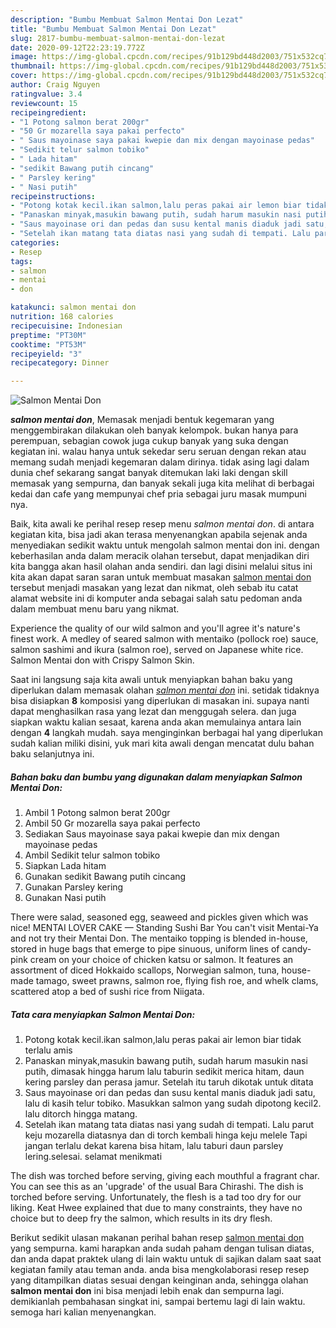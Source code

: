 ```yaml
---
description: "Bumbu Membuat Salmon Mentai Don Lezat"
title: "Bumbu Membuat Salmon Mentai Don Lezat"
slug: 2817-bumbu-membuat-salmon-mentai-don-lezat
date: 2020-09-12T22:23:19.772Z
image: https://img-global.cpcdn.com/recipes/91b129bd448d2003/751x532cq70/salmon-mentai-don-foto-resep-utama.jpg
thumbnail: https://img-global.cpcdn.com/recipes/91b129bd448d2003/751x532cq70/salmon-mentai-don-foto-resep-utama.jpg
cover: https://img-global.cpcdn.com/recipes/91b129bd448d2003/751x532cq70/salmon-mentai-don-foto-resep-utama.jpg
author: Craig Nguyen
ratingvalue: 3.4
reviewcount: 15
recipeingredient:
- "1 Potong salmon berat 200gr"
- "50 Gr mozarella saya pakai perfecto"
- " Saus mayoinase saya pakai kwepie dan mix dengan mayoinase pedas"
- "Sedikit telur salmon tobiko"
- " Lada hitam"
- "sedikit Bawang putih cincang"
- " Parsley kering"
- " Nasi putih"
recipeinstructions:
- "Potong kotak kecil.ikan salmon,lalu peras pakai air lemon biar tidak terlalu amis"
- "Panaskan minyak,masukin bawang putih, sudah harum masukin nasi putih, dimasak hingga harum lalu taburin sedikit merica hitam, daun kering parsley dan perasa jamur. Setelah itu taruh dikotak untuk ditata"
- "Saus mayoinase ori dan pedas dan susu kental manis diaduk jadi satu, lalu di kasih telur tobiko. Masukkan salmon yang sudah dipotong kecil2. lalu ditorch hingga matang."
- "Setelah ikan matang tata diatas nasi yang sudah di tempati. Lalu parut keju mozarella diatasnya dan di torch kembali hinga keju melele Tapi jangan terlalu dekat karena bisa hitam, lalu taburi daun parsley lering.selesai. selamat menikmati"
categories:
- Resep
tags:
- salmon
- mentai
- don

katakunci: salmon mentai don 
nutrition: 168 calories
recipecuisine: Indonesian
preptime: "PT30M"
cooktime: "PT53M"
recipeyield: "3"
recipecategory: Dinner

---
```



![Salmon Mentai Don](https://img-global.cpcdn.com/recipes/91b129bd448d2003/751x532cq70/salmon-mentai-don-foto-resep-utama.jpg)

<b><i>salmon mentai don</i></b>, Memasak menjadi bentuk kegemaran yang menggembirakan dilakukan oleh banyak kelompok. bukan hanya para perempuan, sebagian cowok juga cukup banyak yang suka dengan kegiatan ini. walau hanya untuk sekedar seru seruan dengan rekan atau memang sudah menjadi kegemaran dalam dirinya. tidak asing lagi dalam dunia chef sekarang sangat banyak ditemukan laki laki dengan skill memasak yang sempurna, dan banyak sekali juga kita melihat di berbagai kedai dan cafe yang mempunyai chef pria sebagai juru masak mumpuni nya.

Baik, kita awali ke perihal resep resep menu <i>salmon mentai don</i>. di antara kegiatan kita, bisa jadi akan terasa menyenangkan apabila sejenak anda menyediakan sedikit waktu untuk mengolah salmon mentai don ini. dengan keberhasilan anda dalam meracik olahan tersebut, dapat menjadikan diri kita bangga akan hasil olahan anda sendiri. dan lagi disini melalui situs ini kita akan dapat saran saran untuk membuat masakan <u>salmon mentai don</u> tersebut menjadi masakan yang lezat dan nikmat, oleh sebab itu catat alamat website ini di komputer anda sebagai salah satu pedoman anda dalam membuat menu baru yang nikmat.

Experience the quality of our wild salmon and you&#39;ll agree it&#39;s nature&#39;s finest work. A medley of seared salmon with mentaiko (pollock roe) sauce, salmon sashimi and ikura (salmon roe), served on Japanese white rice. Salmon Mentai don with Crispy Salmon Skin.


Saat ini langsung saja kita awali untuk menyiapkan bahan baku yang diperlukan dalam memasak olahan <u><i>salmon mentai don</i></u> ini. setidak tidaknya bisa disiapkan <b>8</b> komposisi yang diperlukan di masakan ini. supaya nanti dapat menghasilkan rasa yang lezat dan menggugah selera. dan juga siapkan waktu kalian sesaat, karena anda akan memulainya antara lain dengan <b>4</b> langkah mudah. saya menginginkan berbagai hal yang diperlukan sudah kalian miliki disini, yuk mari kita awali dengan mencatat dulu bahan baku selanjutnya ini.

<!--inarticleads1-->

##### Bahan baku dan bumbu yang digunakan dalam menyiapkan Salmon Mentai Don:

1. Ambil 1 Potong salmon berat 200gr
1. Ambil 50 Gr mozarella saya pakai perfecto
1. Sediakan  Saus mayoinase saya pakai kwepie dan mix dengan mayoinase pedas
1. Ambil Sedikit telur salmon tobiko
1. Siapkan  Lada hitam
1. Gunakan sedikit Bawang putih cincang
1. Gunakan  Parsley kering
1. Gunakan  Nasi putih


There were salad, seasoned egg, seaweed and pickles given which was nice! MENTAI LOVER CAKE — Standing Sushi Bar You can&#39;t visit Mentai-Ya and not try their Mentai Don. The mentaiko topping is blended in-house, stored in huge bags that emerge to pipe sinuous, uniform lines of candy-pink cream on your choice of chicken katsu or salmon. It features an assortment of diced Hokkaido scallops, Norwegian salmon, tuna, house-made tamago, sweet prawns, salmon roe, flying fish roe, and whelk clams, scattered atop a bed of sushi rice from Niigata. 

<!--inarticleads2-->

##### Tata cara menyiapkan Salmon Mentai Don:

1. Potong kotak kecil.ikan salmon,lalu peras pakai air lemon biar tidak terlalu amis
1. Panaskan minyak,masukin bawang putih, sudah harum masukin nasi putih, dimasak hingga harum lalu taburin sedikit merica hitam, daun kering parsley dan perasa jamur. Setelah itu taruh dikotak untuk ditata
1. Saus mayoinase ori dan pedas dan susu kental manis diaduk jadi satu, lalu di kasih telur tobiko. Masukkan salmon yang sudah dipotong kecil2. lalu ditorch hingga matang.
1. Setelah ikan matang tata diatas nasi yang sudah di tempati. Lalu parut keju mozarella diatasnya dan di torch kembali hinga keju melele Tapi jangan terlalu dekat karena bisa hitam, lalu taburi daun parsley lering.selesai. selamat menikmati


The dish was torched before serving, giving each mouthful a fragrant char. You can see this as an &#39;upgrade&#39; of the usual Bara Chirashi. The dish is torched before serving. Unfortunately, the flesh is a tad too dry for our liking. Keat Hwee explained that due to many constraints, they have no choice but to deep fry the salmon, which results in its dry flesh. 

Berikut sedikit ulasan makanan perihal bahan resep <u>salmon mentai don</u> yang sempurna. kami harapkan anda sudah paham dengan tulisan diatas, dan anda dapat praktek ulang di lain waktu untuk di sajikan dalam saat saat kegiatan family atau teman anda. anda bisa mengkolaborasi resep resep yang ditampilkan diatas sesuai dengan keinginan anda, sehingga olahan <b>salmon mentai don</b> ini bisa menjadi lebih enak dan sempurna lagi. demikianlah pembahasan singkat ini, sampai bertemu lagi di lain waktu. semoga hari kalian menyenangkan.
